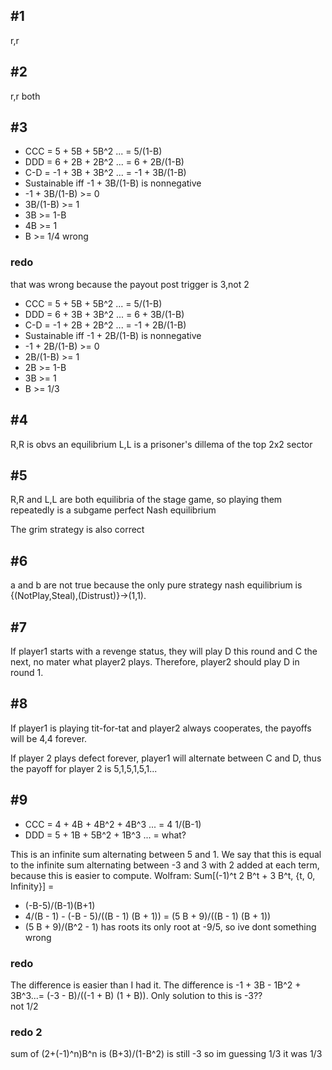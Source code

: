 ## #1 
r,r

## #2

r,r both

## #3

- CCC = 5 + 5B + 5B^2 ...  = 5/(1-B)
- DDD = 6 + 2B + 2B^2 ...  = 6 + 2B/(1-B)
- C-D = -1 + 3B + 3B^2 ... = -1 + 3B/(1-B)
- Sustainable iff -1 + 3B/(1-B) is nonnegative
- -1 + 3B/(1-B) >= 0
- 3B/(1-B) >= 1
- 3B >= 1-B
- 4B >= 1
- B >= 1/4 wrong

### redo

that was wrong because the payout post trigger is 3,not 2
- CCC = 5 + 5B + 5B^2 ...  = 5/(1-B)
- DDD = 6 + 3B + 3B^2 ...  = 6 + 3B/(1-B)
- C-D = -1 + 2B + 2B^2 ... = -1 + 2B/(1-B)
- Sustainable iff -1 + 2B/(1-B) is nonnegative
- -1 + 2B/(1-B) >= 0
- 2B/(1-B) >= 1
- 2B >= 1-B
- 3B >= 1
- B >= 1/3

## #4

R,R is obvs an equilibrium
L,L is a prisoner's dillema of the top 2x2 sector


## #5

R,R and L,L are both equilibria of the stage game, so playing them repeatedly is a subgame perfect Nash equilibrium

The grim strategy is also correct

## #6

a and b are not true because the only pure strategy nash equilibrium is {(NotPlay,Steal),(Distrust)}->(1,1).

## #7

If player1 starts with a revenge status, they will play D this round and C the next, no mater what player2 plays. Therefore, player2 should play D in round 1. 

## #8

If player1 is playing tit-for-tat and player2 always cooperates, the payoffs will be 4,4 forever.

If player 2 plays defect forever, player1 will alternate between C and D, thus the payoff for player 2 is 5,1,5,1,5,1...

## #9

- CCC = 4 + 4B + 4B^2 + 4B^3 ... = 4 1/(B-1)
- DDD = 5 + 1B + 5B^2 + 1B^3 ... = what?

This is an infinite sum alternating between 5 and 1. We say that this is equal to the infinite sum alternating between -3 and 3 with 2 added at each term, because this is easier to compute. 
Wolfram: Sum[(-1)^t 2 B^t + 3 B^t, {t, 0, Infinity}] = 

- (-B-5)/(B-1)(B+1)
- 4/(B - 1) - (-B - 5)/((B - 1) (B + 1)) = (5 B + 9)/((B - 1) (B + 1))
- (5 B + 9)/(B^2 - 1) has roots its only root at -9/5, so ive dont something wrong

### redo

The difference is easier than I had it. The difference is -1 + 3B - 1B^2 + 3B^3...= (-3 - B)/((-1 + B) (1 + B)). Only solution to this is -3??\
not 1/2

### redo 2

sum of (2+(-1)^n)B^n is (B+3)/(1-B^2) is still -3 so im guessing 1/3
it was 1/3





